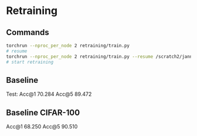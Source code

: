 # Retraining

## Commands

```bash
torchrun --nproc_per_node 2 retraining/train.py
# resume
torchrun --nproc_per_node 2 retraining/train.py --resume /scratch2/janniss/model_checkpoints/checkpoint.pth --epochs 100
# start retraining

```

## Baseline
Test:  Acc@1 70.284 Acc@5 89.472

## Baseline CIFAR-100
Acc@1 68.250 Acc@5 90.510
